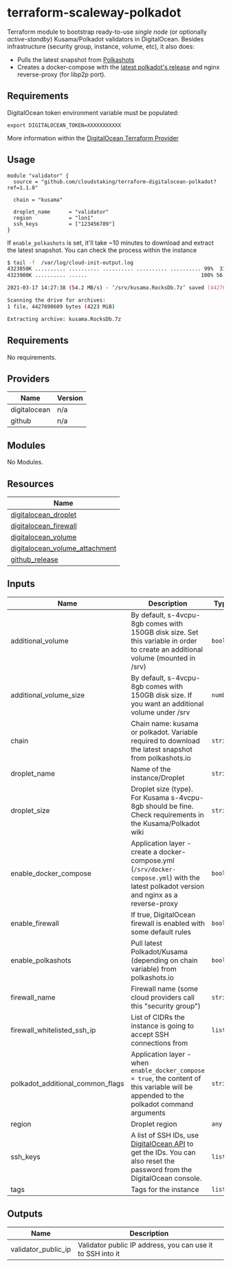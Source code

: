 # terraform-scaleway-polkadot

Terraform module to bootstrap ready-to-use _single node_ (or optionally _active-standby_) Kusama/Polkadot validators in DigitalOcean. Besides infrastructure (security group, instance, volume, etc), it also does:
- Pulls the latest snapshot from [Polkashots](https://polkashots.io)
- Creates a docker-compose with the [latest polkadot's release](https://github.com/paritytech/polkadot/releases) and nginx reverse-proxy (for libp2p port).

## Requirements

DigitalOcean token environment variable must be populated: 

```
export DIGITALOCEAN_TOKEN=XXXXXXXXXXX
```

More information within the [DigitalOcean Terraform Provider](https://registry.terraform.io/providers/digitalocean/digitalocean/latest/docs)

## Usage

```hcl
module "validator" {
  source = "github.com/cloudstaking/terraform-digitalocean-polkadot?ref=1.1.0"

  chain = "kusama"

  droplet_name      = "validator"
  region            = "lon1"
  ssh_keys          = ["123456789"]
}
```

If `enable_polkashots` is set, it'll take ~10 minutes to download and extract the latest snapshot. You can check the process within the instance

```sh
$ tail -f  /var/log/cloud-init-output.log
4323850K .......... .......... .......... .......... .......... 99%  313M 0s
4323900K .......... ......                                     100% 56.2M=78s

2021-03-17 14:27:38 (54.2 MB/s) - ‘/srv/kusama.RocksDb.7z’ saved [4427690609/4427690609]

Scanning the drive for archives:
1 file, 4427690609 bytes (4223 MiB)

Extracting archive: kusama.RocksDb.7z
```

<!-- BEGINNING OF PRE-COMMIT-TERRAFORM DOCS HOOK -->
## Requirements

No requirements.

## Providers

| Name | Version |
|------|---------|
| digitalocean | n/a |
| github | n/a |

## Modules

No Modules.

## Resources

| Name |
|------|
| [digitalocean_droplet](https://registry.terraform.io/providers/digitalocean/digitalocean/latest/docs/resources/droplet) |
| [digitalocean_firewall](https://registry.terraform.io/providers/digitalocean/digitalocean/latest/docs/resources/firewall) |
| [digitalocean_volume](https://registry.terraform.io/providers/digitalocean/digitalocean/latest/docs/resources/volume) |
| [digitalocean_volume_attachment](https://registry.terraform.io/providers/digitalocean/digitalocean/latest/docs/resources/volume_attachment) |
| [github_release](https://registry.terraform.io/providers/integrations/github/latest/docs/data-sources/release) |

## Inputs

| Name | Description | Type | Default | Required |
|------|-------------|------|---------|:--------:|
| additional\_volume | By default, s-4vcpu-8gb comes with 150GB disk size. Set this variable in order to create an additional volume (mounted in /srv) | `bool` | `false` | no |
| additional\_volume\_size | By default, s-4vcpu-8gb comes with 150GB disk size. If you want an additional volume under /srv | `number` | `200` | no |
| chain | Chain name: kusama or polkadot. Variable required to download the latest snapshot from polkashots.io | `string` | `"kusama"` | no |
| droplet\_name | Name of the instance/Droplet | `string` | `"validator"` | no |
| droplet\_size | Droplet size (type). For Kusama s-4vcpu-8gb should be fine. Check requirements in the Kusama/Polkadot wiki | `string` | `"s-4vcpu-8gb"` | no |
| enable\_docker\_compose | Application layer - create a docker-compose.yml (`/srv/docker-compose.yml`) with the latest polkadot version and nginx as a reverse-proxy | `bool` | `false` | no |
| enable\_firewall | If true, DigitalOcean firewall is enabled with some default rules | `bool` | `true` | no |
| enable\_polkashots | Pull latest Polkadot/Kusama (depending on chain variable) from polkashots.io | `bool` | `true` | no |
| firewall\_name | Firewall name (some cloud providers call this "security group") | `string` | `"validator"` | no |
| firewall\_whitelisted\_ssh\_ip | List of CIDRs the instance is going to accept SSH connections from | `list` | <pre>[<br>  "0.0.0.0/0"<br>]</pre> | no |
| polkadot\_additional\_common\_flags | Application layer - when `enable_docker_compose = true`, the content of this variable will be appended to the polkadot command arguments | `string` | `""` | no |
| region | Droplet region | `any` | n/a | yes |
| ssh\_keys | A list of SSH IDs, use [DigitalOcean API](https://developers.digitalocean.com/documentation/v2/#ssh-keys) to get the IDs. You can also reset the password from the DigitalOcean console. | `list` | `[]` | no |
| tags | Tags for the instance | `list` | `[]` | no |

## Outputs

| Name | Description |
|------|-------------|
| validator\_public\_ip | Validator public IP address, you can use it to SSH into it |
<!-- END OF PRE-COMMIT-TERRAFORM DOCS HOOK -->
